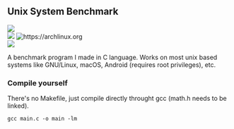 ## Unix System Benchmark

![](https://img.shields.io/badge/c-%2300599C.svg?&style=for-the-badge&logo=c&logoColor=white)
<br>
![](https://img.shields.io/badge/Linux-FCC624?style=for-the-badge&logo=linux&logoColor=black) ![https://archlinux.org
](https://img.shields.io/badge/Arch_Linux-1793D1?style=for-the-badge&logo=arch-linux&logoColor=white)
<br>
![](https://img.shields.io/badge/Visual_Studio_Code-0078D4?style=for-the-badge&logo=visual%20studio%20code&logoColor=white)

A benchmark program I made in C language.
Works on most unix based systems like GNU/Linux, macOS, Android (requires root privileges), etc.


### Compile yourself
There's no Makefile, just compile directly throught gcc (math.h needs to be linked).

```
gcc main.c -o main -lm
```

